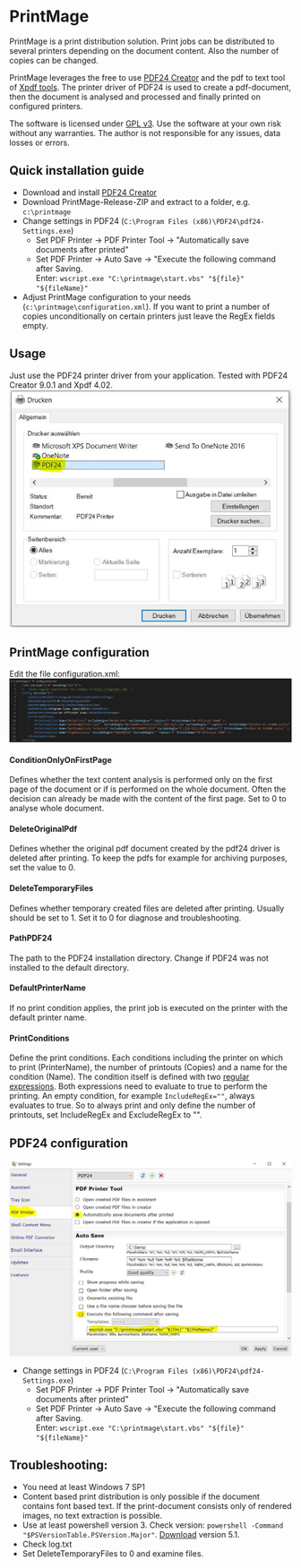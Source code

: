 # PrintMage
PrintMage is a print distribution solution. Print jobs can be distributed to several printers depending on the document content. Also the number of copies can be changed. 

PrintMage leverages the free to use [PDF24 Creator](https://pdf24.org) and the pdf to text tool of [Xpdf tools](https://www.xpdfreader.com). The printer driver of PDF24 is used to create a pdf-document, then the document is analysed and processed and finally printed on configured printers.

The software is licensed under [GPL v3](https://www.gnu.org/licenses/gpl-3.0.html). Use the software at your own risk without any warranties. The author is not responsible for any issues, data losses or errors.  

## Quick installation guide
- Download and install [PDF24 Creator](https://pdf24.org)
- Download PrintMage-Release-ZIP and extract to a folder, e.g. `c:\printmage`
- Change settings in PDF24 (`C:\Program Files (x86)\PDF24\pdf24-Settings.exe`)
    - Set PDF Printer -> PDF Printer Tool -> "Automatically save documents after printed"
    - Set PDF Printer -> Auto Save -> "Execute the following command after Saving.  
    Enter: `wscript.exe "C:\printmage\start.vbs" "${file}" "${fileName}"`
- Adjust PrintMage configuration to your needs (`c:\printmage\configuration.xml`). If you want to print a number of copies unconditionally on certain printers just leave the RegEx fields empty. 

## Usage
Just use the PDF24 printer driver from your application. Tested with PDF24 Creator 9.0.1 and Xpdf 4.02.
![Picture Print](pics/print.JPG)

## PrintMage configuration
Edit the file configuration.xml:
![Picture Config](pics/configuration.JPG)

#### ConditionOnlyOnFirstPage
Defines whether the text content analysis is performed only on the first page of the document or if is performed on the whole document. Often the decision can already be made with the content of the first page. Set to 0 to analyse whole document.

#### DeleteOriginalPdf
Defines whether the original pdf document created by the pdf24 driver is deleted after printing. To keep the pdfs for example for archiving purposes, set the value to 0.

#### DeleteTemporaryFiles
Defines whether temporary created files are deleted after printing. Usually should be set to 1. Set it to 0 for diagnose and troubleshooting.

#### PathPDF24
The path to the PDF24 installation directory. Change if PDF24 was not installed to the default directory.

#### DefaultPrinterName
If no print condition applies, the print job is executed on the printer with the default printer name.

#### PrintConditions
Define the print conditions. Each conditions including the printer on which to print (PrinterName), the number of printouts (Copies) and a name for the condition (Name). The condition itself is defined with two [regular expressions](https://en.wikipedia.org/wiki/Regular_expression). Both expressions need to evaluate to true to perform the printing. An empty condition, for example `IncludeRegEx=""`, always evaluates to true. So to always print and only define the number of printouts, set IncludeRegEx and ExcludeRegEx to "".    

## PDF24 configuration
![Picture settings](pics/pdf24Settings.JPG)

- Change settings in PDF24 (`C:\Program Files (x86)\PDF24\pdf24-Settings.exe`)
    - Set PDF Printer -> PDF Printer Tool -> "Automatically save documents after printed"
    - Set PDF Printer -> Auto Save -> "Execute the following command after Saving.  
    Enter: `wscript.exe "C:\printmage\start.vbs" "${file}" "${fileName}"`

## Troubleshooting:
- You need at least Windows 7 SP1
- Content based print distribution is only possible if the document contains font based text. If the print-document consists only of rendered images, no text extraction is possible.
- Use at least powershell version 3. Check version: `powershell -Command "$PSVersionTable.PSVersion.Major"`. [Download](https://www.microsoft.com/en-us/download/details.aspx?id=54616) version 5.1.
- Check log.txt
- Set DeleteTemporaryFiles to 0 and examine files.

